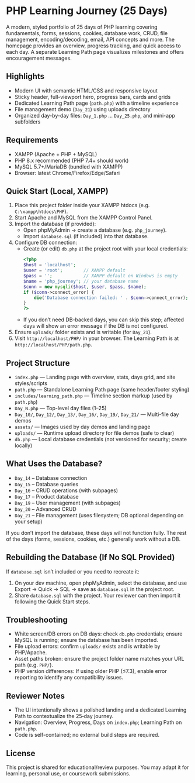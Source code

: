 # PHP Learning Journey (25 Days)

A modern, styled portfolio of 25 days of PHP learning covering fundamentals, forms, sessions, cookies, database work, CRUD, file management, encoding/decoding, email, API concepts and more. The homepage provides an overview, progress tracking, and quick access to each day. A separate Learning Path page visualizes milestones and offers encouragement messages.

## Highlights
- Modern UI with semantic HTML/CSS and responsive layout
- Sticky header, full-viewport hero, progress bars, cards and grids
- Dedicated Learning Path page (`path.php`) with a timeline experience
- File management demo (`Day_21`) using uploads directory
- Organized day-by-day files: `Day_1.php` … `Day_25.php`, and mini-app subfolders

## Requirements
- XAMPP (Apache + PHP + MySQL)
- PHP 8.x recommended (PHP 7.4+ should work)
- MySQL 5.7+/MariaDB (bundled with XAMPP)
- Browser: latest Chrome/Firefox/Edge/Safari

## Quick Start (Local, XAMPP)
1. Place this project folder inside your XAMPP htdocs (e.g. `C:\xampp\htdocs\PHP`).
2. Start Apache and MySQL from the XAMPP Control Panel.
3. Import the database (if provided):
   - Open phpMyAdmin → create a database (e.g. `php_journey`).
   - Import `database.sql` (if included) into that database.
4. Configure DB connection:
   - Create (or edit) `db.php` at the project root with your local credentials:
     ```php
     <?php
     $host = 'localhost';
     $user = 'root';        // XAMPP default
     $pass = '';            // XAMPP default on Windows is empty
     $name = 'php_journey'; // your database name
     $conn = new mysqli($host, $user, $pass, $name);
     if ($conn->connect_error) {
         die('Database connection failed: ' . $conn->connect_error);
     }
     ?>
     ```
   - If you don’t need DB-backed days, you can skip this step; affected days will show an error message if the DB is not configured.
5. Ensure `uploads/` folder exists and is writable (for `Day_21`).
6. Visit `http://localhost/PHP/` in your browser. The Learning Path is at `http://localhost/PHP/path.php`.

## Project Structure
- `index.php` — Landing page with overview, stats, days grid, and site styles/scripts
- `path.php` — Standalone Learning Path page (same header/footer styling)
- `includes/learning_path.php` — Timeline section markup (used by `path.php`)
- `Day_N.php` — Top-level day files (1–25)
- `Day_10/`, `Day_12/`, `Day_13/`, `Day_16/`, `Day_19/`, `Day_21/` — Multi-file day demos
- `assets/` — Images used by day demos and landing page
- `uploads/` — Runtime upload directory for file demos (safe to clear)
- `db.php` — Local database credentials (not versioned for security; create locally)

## What Uses the Database?
- `Day_14` – Database connection
- `Day_15` – Database queries
- `Day_16` – CRUD operations (with subpages)
- `Day_17` – Product database
- `Day_19` – User management (with subpages)
- `Day_20` – Advanced CRUD
- `Day_21` – File management (uses filesystem; DB optional depending on your setup)

If you don’t import the database, these days will not function fully. The rest of the days (forms, sessions, cookies, etc.) generally work without a DB.

## Rebuilding the Database (If No SQL Provided)
If `database.sql` isn’t included or you need to recreate it:
1. On your dev machine, open phpMyAdmin, select the database, and use Export → Quick → SQL → save as `database.sql` in the project root.
2. Share `database.sql` with the project. Your reviewer can then import it following the Quick Start steps.

## Troubleshooting
- White screen/DB errors on DB days: check `db.php` credentials; ensure MySQL is running; ensure the database has been imported.
- File upload errors: confirm `uploads/` exists and is writable by PHP/Apache.
- Asset paths broken: ensure the project folder name matches your URL path (e.g. `PHP/`).
- PHP version differences: If using older PHP (≤7.3), enable error reporting to identify any compatibility issues.

## Reviewer Notes
- The UI intentionally shows a polished landing and a dedicated Learning Path to contextualize the 25‑day journey.
- Navigation: Overview, Progress, Days on `index.php`; Learning Path on `path.php`.
- Code is self-contained; no external build steps are required.

## License
This project is shared for educational/review purposes. You may adapt it for learning, personal use, or coursework submissions.
